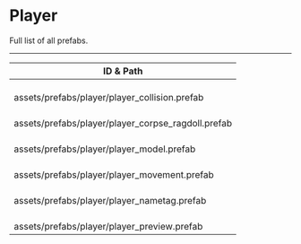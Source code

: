 # Player
Full list of all <Badge type="warning" text="6"/> prefabs.

---
| ID & Path |
| --- |
| <a href="#3328518714"><Badge id="3328518714" type="tip" text="#"/></a> <Badge type="tip" text="3328518714"/> <br> assets/prefabs/player/player_collision.prefab |
| <a href="#3043888346"><Badge id="3043888346" type="tip" text="#"/></a> <Badge type="tip" text="3043888346"/> <br> assets/prefabs/player/player_corpse_ragdoll.prefab |
| <a href="#3082284863"><Badge id="3082284863" type="tip" text="#"/></a> <Badge type="tip" text="3082284863"/> <br> assets/prefabs/player/player_model.prefab |
| <a href="#61819461"><Badge id="61819461" type="tip" text="#"/></a> <Badge type="tip" text="61819461"/> <br> assets/prefabs/player/player_movement.prefab |
| <a href="#1690476514"><Badge id="1690476514" type="tip" text="#"/></a> <Badge type="tip" text="1690476514"/> <br> assets/prefabs/player/player_nametag.prefab |
| <a href="#3197972815"><Badge id="3197972815" type="tip" text="#"/></a> <Badge type="tip" text="3197972815"/> <br> assets/prefabs/player/player_preview.prefab |
